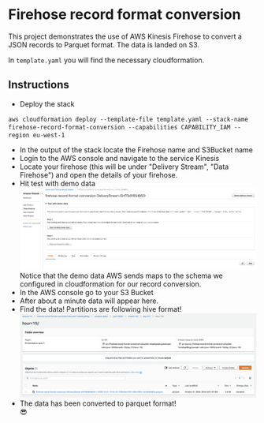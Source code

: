 # Firehose record format conversion

This project demonstrates the use of AWS Kinesis Firehose to convert a JSON records to Parquet format.
The data is landed on S3. 

In `template.yaml` you will find the necessary cloudformation.

## Instructions

* Deploy the stack

```
aws cloudformation deploy --template-file template.yaml --stack-name firehose-record-format-conversion --capabilities CAPABILITY_IAM --region eu-west-1
```

* In the output of the stack locate the Firehose name and S3Bucket name
* Login to the AWS console and navigate to the service Kinesis
* Locate your firehose (this will be under "Delivery Stream", "Data Firehose") and open the details of your firehose.
* Hit test with demo data
![test-with-demo-data](img/test-with-demo-data.png)
Notice that the demo data AWS sends maps to the schema we configured in cloudformation for our record conversion.
* In the AWS console go to your S3 Bucket
* After about a minute data will appear here.
* Find the data! Partitions are following hive format!
![s3-succes](img/s3-success.png)
* The data has been converted to parquet format!  
:sunglasses: